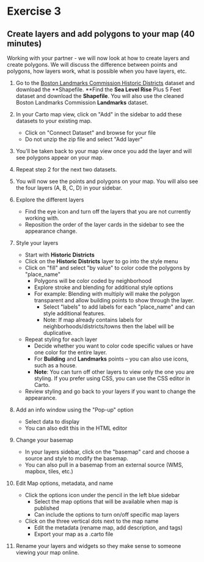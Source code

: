 # **Exercise 3** 

## **Create layers and add polygons to your map (40 minutes)**

Working with your partner - we will now look at how to create layers and create polygons. We will discuss the difference between points and polygons, how layers work, what is possible when you have layers, etc.

1. Go to the [Boston Landmarks Commission Historic Districts](https://data.boston.gov/dataset/boston-landmarks-commission-blc-historic-districts) dataset and download the **Shapefile. **Find the **Sea Level Rise** Plus 5 Feet dataset and download the **Shapefile**. You will also use the cleaned Boston Landmarks Commission **Landmarks** dataset.

2.  In your Carto map view, click on "Add" in the sidebar to add these datasets to your existing map.
     * Click on "Connect Dataset" and browse for your file
     * Do not unzip the zip file and select "Add layer"

3. You'll be taken back to your map view once you add the layer and will see polygons appear on your map.

4. Repeat step 2 for the next two datasets.

5. You will now see the points and polygons on your map. You will also see the four layers (A, B, C, D) in your sidebar.

6. Explore the different layers
   * Find the eye icon and turn off the layers that you are not currently working with.
   * Reposition the order of the layer cards in the sidebar to see the appearance change.

7. Style your layers
   * Start with **Historic Districts**
   * Click on the **Historic Districts** layer to go into the style menu
   * Click on "fill" and select "by value" to color code the polygons by "place_name"
     * Polygons will be color coded by neighborhood
     * Explore stroke and blending for additional style options 
     * For example: Blending with multiply will make the polygon transparent and allow building points to show through the layer.
       * Select "labels" to add labels for each "place_name" and can style additional features.
       * Note: If map already contains labels for neighborhoods/districts/towns then the label will be duplicative.
   * Repeat styling for each layer
      * Decide whether you want to color code specific values or have one color for the entire layer.
      * For **Building** and **Landmarks** points – you can also use icons, such as a house.
      * **Note**: You can turn off other layers to view only the one you are styling. If you prefer using CSS, you can use the CSS editor in Carto.
    * Review styling and go back to your layers if you want to change the appearance.

8.  Add an info window using the "Pop-up" option
     * Select data to display
    * You can also edit this in the HTML editor

9.  Change your basemap
     * In your layers sidebar, click on the "basemap" card and choose a source and style to modify the basemap.
     * You can also pull in a basemap from an external source (WMS, mapbox, tiles, etc.)

10. Edit Map options, metadata, and name
    * Click the options icon under the pencil in the left blue sidebar
      * Select the map options that will be available when map is published
      * Can include the options to turn on/off specific map layers
    * Click on the three vertical dots next to the map name
      * Edit the metadata (rename map, add description, and tags)
      * Export your map as a .carto file

11. Rename your layers and widgets so they make sense to someone viewing your map online.
